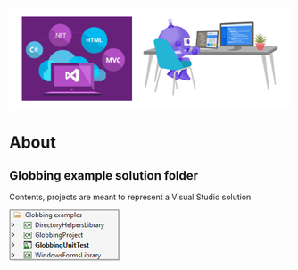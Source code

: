 
![img](assets/figure1.png)

# About



## Globbing example solution folder

Contents, projects are meant to represent a Visual Studio solution

![image](assets/Globbing1.png)
